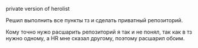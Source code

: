 private version of herolist

Решил выполнить все пункты тз и сделать приватный репозиторий. 

Кому точно нужо расшарить репозиторий я так и не понял, так как в тз нужно одному, а HR мне сказал другому, поэтому расшарил обоим. 
